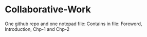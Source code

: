 # Collaborative-Work
One github repo and one notepad file: Contains in file: Foreword, Introduction, Chp-1 and Chp-2

